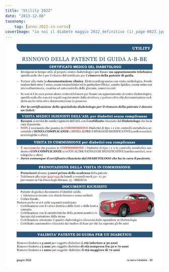 ```yaml
---
title: "Utility 2022"
date: "2013-12-08"
taxonomy: 
    tag: [anno-2022-in-corso]
coverImage: "io noi il diabete maggio 2022_definitivo (1)_page-0023.jpg"
---
```


![utility 2022](images/io%20noi%20il%20diabete%20maggio%202022_definitivo%20(1)_page-0023.jpg)
